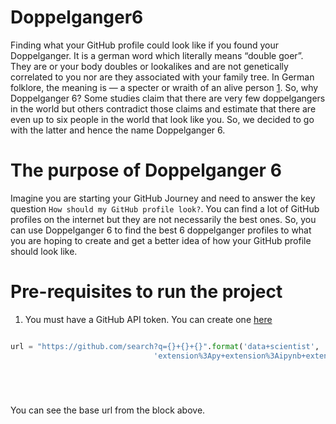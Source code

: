 # Doppelganger6
Finding what your GitHub profile could look like if you found your Doppelganger.
It is a german word which literally means “double goer”. They are or your body doubles or lookalikes and are not genetically correlated to you nor are they associated with your family tree. In German folklore, the meaning is — a specter or wraith of an alive person [1](https://medium.com/predict/doppelg%C3%A4ngers-are-real-science-dda8795bb666). So, why Doppelganger 6? Some studies claim that there are very few doppelgangers in the world but others contradict those claims and estimate that there are even up to six people in the world that look like you. So, we decided to go with the latter and hence the name Doppelganger 6.

# The purpose of Doppelganger 6

Imagine you are starting your GitHub Journey and need to answer the key question `How should my GitHub profile look?`. You can find a lot of GitHub profiles on the internet but they are not necessarily the best ones. So, you can use Doppelganger 6 to find the best 6 doppelganger profiles to what you are hoping to create and get a better idea of how your GitHub profile should look like.

# Pre-requisites to run the project

1. You must have a GitHub API token. You can create one [here](https://docs.github.com/en/authentication/keeping-your-account-and-data-secure/creating-a-personal-access-token)


```python

url = "https://github.com/search?q={}+{}+{}".format('data+scientist',
                                'extension%3Apy+extension%3Aipynb+extension%3Amd','location%3AAustin')






```

You can see the base url from the block above.
